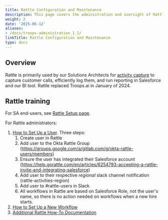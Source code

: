 ```yaml
---
title: Rattle Configuration and Maintenance
description: This page covers the administration and oversight of Rattle
weight: 2
date: '2025-06-12'
aliases:
- /docs/troops-administration_1_1/
linkTitle: Rattle Configuration and Maintenance
type: docs
---
```


<link rel="stylesheet" type="text/css" href="/stylesheets/biztech.css" />

## Overview

Rattle is primarily used by our Solutions Architects for [activity capture](/handbook/solutions-architects/processes/activity-capture/) to capture customer calls, efficiently log them, and run reporting in Salesforce and our BI tool. Rattle replaced Troops.ai in January of 2024.

## Rattle training

For SA end-users, see [Rattle Setup page](/handbook/solutions-architects/processes/activity-capture/#troops-setup).

For Rattle administrators:

1. [How to Set Up a User](https://www.youtube.com/watch?v=ngsPW7J5myQ). Three steps:
   1. Create user in Rattle
   1. Add user to the Okta Rattle Group (https://groups.google.com/a/gitlab.com/g/okta-rattle-users/members)
   1. Ensure the user has integrated their Salesforce account (https://help.gorattle.com/en/articles/6254793-accepting-a-rattle-invite-and-integrating-salesforce)
   1. Add user to their respective *regional* slack channel notification (rattle-activities-region)
   1. Add user to #rattle-users in Slack
   1. All workflows in Rattle are based on Salesforce Role, not the user's name, so there is no action needed on workflows when a new hire starts.
1. [How to Set Up a New Workflow](https://help.gorattle.com/en/collections/3196824-workflows)
1. [Additional Rattle How-To Documentation](https://help.gorattle.com/en/)
